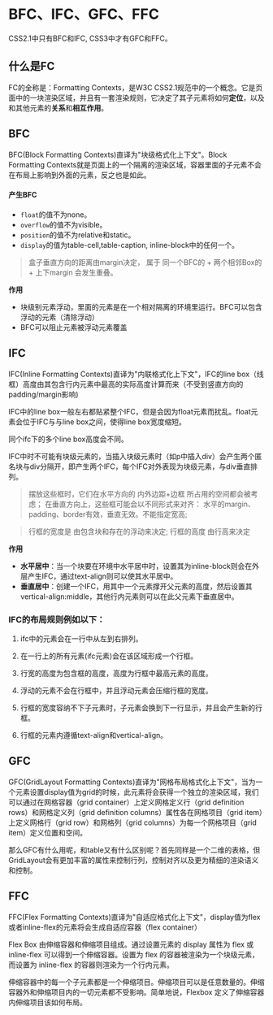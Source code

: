 # BFC、IFC、GFC、FFC
<Te d>CSS2.1</Te>中只有BFC和IFC, <Te d>CSS3</Te>中才有GFC和FFC。

## 什么是FC
FC的全称是：Formatting Contexts，是W3C CSS2.1规范中的一个概念。它是页面中的<Te d>一块渲染区域</Te>，并且有<Te d>一套渲染规则</Te>，它决定了其子元素将如何**定位**，以及和其他元素的**关系**和**相互作用**。

## BFC
BFC(Block Formatting Contexts)直译为"块级格式化上下文"。Block Formatting Contexts就是页面上的一个<Te d>隔离</Te>的渲染区域，容器里面的子元素不会在布局上影响到外面的元素，反之也是如此。

#### 产生BFC
- `float`的值不为none。  
- `overflow`的值不为visible。  
- `position`的值不为relative和static。 
- `display`的值为table-cell,table-caption, inline-block中的任何一个。  
  
> 盒子垂直方向的距离由margin决定， 属于 同一个BFC的 + 两个相邻Box的 + 上下margin 会发生重叠。

**作用**  
- 块级别元素浮动，里面的元素是在一个相对隔离的环境里运行。BFC可以包含浮动的元素（清除浮动）
- BFC可以阻止元素被浮动元素覆盖

## IFC
IFC(Inline Formatting Contexts)直译为"内联格式化上下文"，IFC的line box（线框）高度由其包含行内元素中最高的实际高度计算而来（不受到竖直方向的padding/margin影响)  

IFC中的line box一般左右都贴紧整个IFC，但是会因为float元素而扰乱。float元素会位于IFC与与line box之间，使得line box宽度缩短。  

同个ifc下的多个line box高度会不同。  

IFC中时不可能有块级元素的，当插入块级元素时（如p中插入div）会产生两个匿名块与div分隔开，即产生两个IFC，每个IFC对外表现为块级元素，与div垂直排列。 

> 摆放这些框时，它们在水平方向的 内外边距+边框 所占用的空间都会被考虑； 在垂直方向上，这些框可能会以不同形式来对齐： 水平的margin、padding、border有效，垂直无效。不能指定宽高;

> 行框的宽度是 由包含块和存在的浮动来决定; 行框的高度 由行高来决定

**作用**
- **水平居中**：当一个块要在环境中水平居中时，设置其为inline-block则会在外层产生IFC，通过text-align则可以使其水平居中。
- **垂直居中**：创建一个IFC，用其中一个元素撑开父元素的高度，然后设置其vertical-align:middle，其他行内元素则可以在此父元素下垂直居中。

### IFC的布局规则例如以下：
1. ifc中的元素会在<Te d>一行</Te>中从左到右排列。

2. 在一行上的所有元素(ifc元素)会在该区域形成一个<Te d>行框</Te>。

3. 行宽的高度为包含框的高度，高度为行框中<Te d>最高元素</Te>的高度。

4. 浮动的元素<Te d>不会</Te>在行框中，并且浮动元素会压缩行框的宽度。

5. 行框的宽度容纳不下子元素时，子元素会换到下一行显示，并且会产生新的行框。

6. 行框的元素内遵循text-align和vertical-align。

## GFC
GFC(GridLayout Formatting Contexts)直译为"网格布局格式化上下文"，当为一个元素设置display值为grid的时候，此元素将会获得一个独立的渲染区域，我们可以通过在网格容器（grid container）上定义网格定义行（grid definition rows）和网格定义列（grid definition columns）属性各在网格项目（grid item）上定义网格行（grid row）和网格列（grid
        columns）为每一个网格项目（grid item）定义位置和空间。  

那么GFC有什么用呢，和table又有什么区别呢？首先同样是一个二维的表格，但GridLayout会有更加丰富的属性来控制行列，控制对齐以及更为精细的渲染语义和控制。

## FFC
FFC(Flex Formatting Contexts)直译为"自适应格式化上下文"，display值为flex或者inline-flex的元素将会生成自适应容器（flex container）  

Flex Box 由伸缩容器和伸缩项目组成。通过设置元素的 display 属性为 flex 或 inline-flex 可以得到一个伸缩容器。设置为 flex 的容器被渲染为一个块级元素，而设置为 inline-flex 的容器则渲染为一个行内元素。

伸缩容器中的每一个子元素都是一个伸缩项目。伸缩项目可以是任意数量的。伸缩容器外和伸缩项目内的一切元素都不受影响。简单地说，Flexbox 定义了伸缩容器内伸缩项目该如何布局。